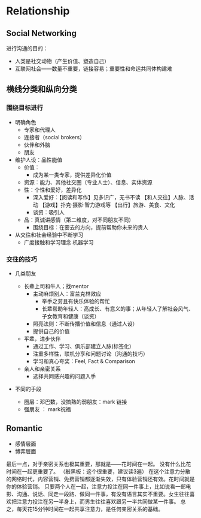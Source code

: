 # Relationship

## Social Networking

进行沟通的目的：

- 人类是社交动物（产生价值、塑造自己）
- 互联网社会——数量不重要，链接容易；重要性和命运共同体构建难

## 横线分类和纵向分类

### 围绕目标进行

- 明确角色
  - 专家和代理人
  - 连接者（social brokers）
  - 伙伴和外脑
  - 朋友
- 维护人设：品性能值
  - 价值：
    - 成为某一类专家，提供差异化价值
  - 资源：能力、其他社交圈（专业人士）、信息、实体资源
  - 性：个性和爱好，差异化
    - 深入爱好：【阅读和写作】见多识广，无书不读 【和人交往】人脉、活动 【游戏】扑克·摄影·智力游戏等 【出行】旅游、美食、文化
    - 谈资：吸引人
  - 品：真诚讲感情（第二维度，对不同朋友不同）
    - 围绕目标：在要去的方向，提前帮助你未来的贵人
- 从交往和社会经验中不断学习
  - 广度接触和学习理念 机器学习

### 交往的技巧

- 几类朋友
  - 长辈上司和牛人；找mentor
    - 主动麻烦别人：富兰克林效应
      - 举手之劳且有快乐体验的帮忙
      - 长辈帮助年轻人：高成长、有意义的事；从年轻人了解社会风气、子女教育和健康（谈资）
    - 照亮法则：不断传播价值和信息（通过人设）
    - 提供自己的价值
  - 平辈，进步伙伴
    - 通过工作、学习、俱乐部建立人脉(标签化）
    - 注重多样性，联机分享和问题讨论（沟通的技巧）
    - 学习和真心夸奖：Feel, Fact & Comparison 
  - 亲人和亲密关系
    - 选择共同感兴趣的问题入手

- 不同的手段
  - 圈层：邓巴数，没搞熟的弱朋友：mark 链接
  - 强朋友 ： mark祝福


## Romantic

- 感情层面
- 博弈层面

最后一点，对于亲密关系也极其重要，那就是——花时间在一起。
没有什么比花时间在一起更重要了。 （敲黑板：这个很重要，建议读3遍）
在这个注意力分散的网络时代，内容营销、免费营销都逐渐失效，只有体验营销还有效。花时间就是你的体验营销。
只要两个人在一起，注意力投注在同一件事上，比如说看一部电影、沟通、说话、同走一段路、做同一件事，有没有语言其实不重要。女生往往喜欢把注意力投注在另一半身上，而男生往往喜欢跟另一半共同做某一件事。
总之，每天花15分钟时间在一起共享注意力，是任何亲密关系的基础。